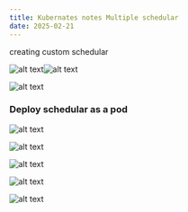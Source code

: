 ```yaml
---
title: Kubernates notes Multiple schedular
date: 2025-02-21
---
```


creating custom schedular 

![alt text](/images/Pastedimage20250220111322.png)![alt text](/images/Pastedimage20250220111727.png)

 ![alt text](/images/Pastedimage20250220111743.png)


### Deploy schedular as a pod 

 ![alt text](/images/Pastedimage20250220111945.png)

![alt text](/images/Pastedimage20250220112329.png)

![alt text](/images/Pastedimage20250220112432.png)

![alt text](/images/Pastedimage20250220112520.png)

![alt text](/images/Pastedimage20250220112536.png)

